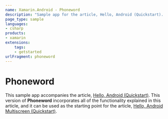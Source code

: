 ```yaml
---
name: Xamarin.Android - Phoneword
description: "Sample app for the article, Hello, Android (Quickstart). This version of Phoneword incorporates all of the functionality... (get started)"
page_type: sample
languages:
- csharp
products:
- xamarin
extensions:
    tags:
    - getstarted
urlFragment: phoneword
---
```

# Phoneword

This sample app accompanies the article,
[Hello, Android (Quickstart)](https://docs.microsoft.com/xamarin/android/get-started/hello-android/hello-android-quickstart).
This version of **Phoneword** incorporates all of the functionality
explained in this article, and it can be used as the starting point for
the article,
[Hello, Android Multiscreen (Quickstart)](https://docs.microsoft.com/xamarin/android/get-started/hello-android-multiscreen/hello-android-multiscreen-quickstart).
